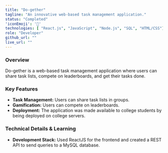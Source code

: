 ```yaml
---
title: "Do-gether"
tagline: "An innovative web-based task management application."
status: "Completed"
'iconEmoji': '🤝'
technologies: [ "React.js", "JavaScript", "Node.js", "SQL", "HTML/CSS"] 
role: "Developer"
github_url: ""
live_url: ""
---
```


### Overview
Do-gether is a web-based task management application where users can share task lists, compete on leaderboards, and get their tasks done.

### Key Features
- **Task Management:** Users can share task lists in groups.
- **Gamification:** Users can compete on leaderboards.
- **Deployment:** The application was made available to college students by being deployed on college servers.

### Technical Details & Learning
- **Development Stack:** Used ReactJS for the frontend and created a REST API to send queries to a MySQL database.